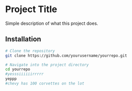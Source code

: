 # Project Title

Simple description of what this project does.

## Installation

```bash
# Clone the repository
git clone https://github.com/yourusername/yourrepo.git

# Navigate into the project directory
cd yourrepo
#yesssiiiiiirrrrr
yeppp
#chevy has 100 corvettes on the lot 